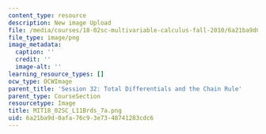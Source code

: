 ```yaml
---
content_type: resource
description: New image Upload
file: /media/courses/18-02sc-multivariable-calculus-fall-2010/6a21ba9d0afa76c93e7348741283cdc6_MIT18_02SC_L11Brds_7a.png
file_type: image/png
image_metadata:
  caption: ''
  credit: ''
  image-alt: ''
learning_resource_types: []
ocw_type: OCWImage
parent_title: 'Session 32: Total Differentials and the Chain Rule'
parent_type: CourseSection
resourcetype: Image
title: MIT18_02SC_L11Brds_7a.png
uid: 6a21ba9d-0afa-76c9-3e73-48741283cdc6
---
```

